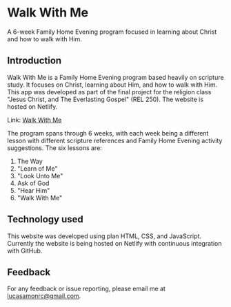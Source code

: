 # Walk With Me
A 6-week Family Home Evening program focused in learning about Christ and how to walk with Him.

## Introduction
Walk With Me is a Family Home Evening program based heavily on scripture study. It focuses on Christ, learning about Him, and how to walk with Him. This app was developed as part of the final project for the religion class "Jesus Christ, and The Everlasting Gospel" (REL 250). The website is hosted on Netlify.

Link: [Walk With Me](https://https://walkwithme.netlify.app)

The program spans through 6 weeks, with each week being a different lesson with different scripture references and Family Home Evening activity suggestions. The six lessons are:
  1. The Way
  2. "Learn of Me"
  3. "Look Unto Me"
  4. Ask of God
  5. "Hear Him"
  6. "Walk With Me"

## Technology used

This website was developed using plan HTML, CSS, and JavaScript. Currently the website is being hosted on Netlify with continuous integration with GitHub.

## Feedback

For any feedback or issue reporting, please email me at [lucasamonrc@gmail.com](mailto:lucasamonrc@gmail.com).
